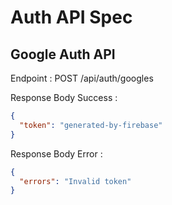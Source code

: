 # Auth API Spec

## Google Auth API

Endpoint : POST /api/auth/googles

Response Body Success :

```json
{
  "token": "generated-by-firebase"
}
```

Response Body Error :

```json
{
  "errors": "Invalid token"
}
```
